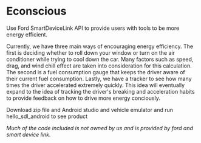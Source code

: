# Econscious
Use Ford SmartDeviceLink API to provide users with tools to be more energy efficient.

Currently, we have three main ways of encouraging energy efficiency.  The first is deciding whether to roll down your window or turn on the air conditioner while trying to cool down the car.  Many factors such as speed, drag, and wind chill effect are taken into consideration for this calculation.  The second is a fuel consumption gauge that keeps the driver aware of their current fuel consumption.  Lastly, we have a tracker to see how many times the driver accelerated extremely quickly.  This idea will eventually expand to the idea of tracking the driver's breaking and acceleration habits to provide feedback on how to drive more energy conciously.

Download zip file and Android studio and vehicle emulator and run hello_sdl_android to see product

*Much of the code included is not owned by us and is provided by ford and smart device link.*
